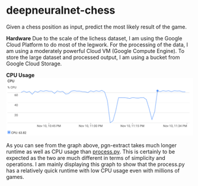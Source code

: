 # deepneuralnet-chess
Given a chess position as input, predict the most likely result of the game.

**Hardware**
Due to the scale of the lichess dataset, I am using the Google Cloud Platform to do most of the legwork. For the processing of the data, I am using a moderately powerful Cloud VM (Google Compute Engine). To store the large dataset and processed output, I am using a bucket from Google Cloud Storage.

**CPU Usage**
![cpu-usage graph](cpu-usage.png)

As you can see from the graph above, pgn-extract takes much longer runtime as well as CPU usage than [process.py](deepneuralnet/process.py). This is certainly to be expected as the two are much different in terms of simplicity and operations. I am mainly displaying this graph to show that the process.py has a relatively quick runtime with low CPU usage even with millions of games. 
